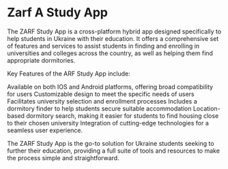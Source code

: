 # Zarf A Study App

The ZARF Study App is a cross-platform hybrid app designed specifically to help students in Ukraine with their education. It offers a comprehensive set of features and services to assist students in finding and enrolling in universities and colleges across the country, as well as helping them find appropriate dormitories.

Key Features of the ARF Study App include:

Available on both IOS and Android platforms, offering broad compatibility for users
Customizable design to meet the specific needs of users
Facilitates university selection and enrollment processes
Includes a dormitory finder to help students secure suitable accommodation
Location-based dormitory search, making it easier for students to find housing close to their chosen university
Integration of cutting-edge technologies for a seamless user experience.

The ZARF Study App is the go-to solution for Ukraine students seeking to further their education, providing a full suite of tools and resources to make the process simple and straightforward.
